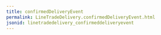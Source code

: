 ```yaml
---
title: confirmedDeliveryEvent
permalink: LineTradeDelivery.confirmedDeliveryEvent.html
jsonid: linetradedelivery_confirmeddeliveryevent
---
```

